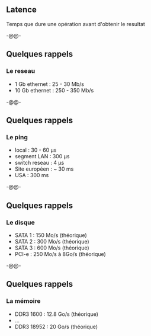 ## Latence <!-- .slide: data-background="./images/bunny_02.png" data-background-size="20%" data-background-position="right top" -->

Temps que dure une opération avant d'obtenir le resultat

-@@-

## Quelques rappels <!-- .slide: data-background="./images/bunny_01.png" data-background-size="20%" data-background-position="left bottom" -->

### Le reseau

* 1 Gb ethernet : 25 - 30 Mb/s
* 10 Gb ethernet : 250 - 350 Mb/s

-@@-

## Quelques rappels <!-- .slide: data-background="./images/bunny_01.png" data-background-size="20%" data-background-position="left bottom" -->

### Le ping

* local : 30 - 60 µs
* segment LAN : 300 µs
* switch reseau : 4 µs
* Site européen : ~ 30 ms
* USA : 300 ms

-@@-

## Quelques rappels <!-- .slide: data-background="./images/bunny_01.png" data-background-size="20%" data-background-position="left bottom" -->

### Le disque

* SATA 1 : 150 Mo/s (théorique)
* SATA 2 : 300 Mo/s (théorique)
* SATA 3 : 600 Mo/s (théorique)
* PCI-e : 250 Mo/s à 8Go/s (théorique)

-@@-

## Quelques rappels <!-- .slide: data-background="./images/bunny_01.png" data-background-size="20%" data-background-position="left bottom" -->

### La mémoire

* DDR3 1600 : 12.8 Go/s (théorique)
* ...
* DDR3 18952 : 20 Go/s (théorique)

